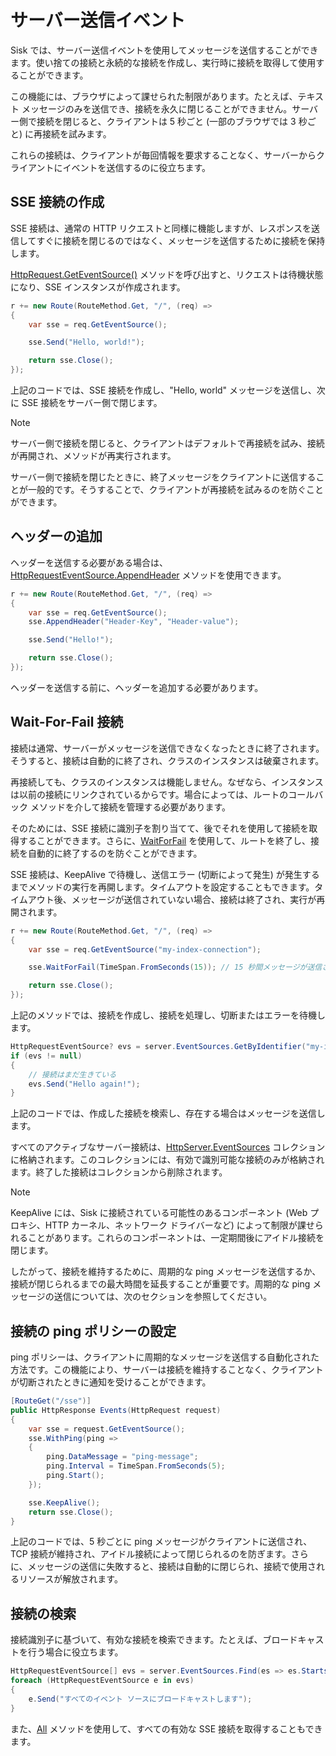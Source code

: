 # サーバー送信イベント

Sisk では、サーバー送信イベントを使用してメッセージを送信することができます。使い捨ての接続と永続的な接続を作成し、実行時に接続を取得して使用することができます。

この機能には、ブラウザによって課せられた制限があります。たとえば、テキスト メッセージのみを送信でき、接続を永久に閉じることができません。サーバー側で接続を閉じると、クライアントは 5 秒ごと (一部のブラウザでは 3 秒ごと) に再接続を試みます。

これらの接続は、クライアントが毎回情報を要求することなく、サーバーからクライアントにイベントを送信するのに役立ちます。

## SSE 接続の作成

SSE 接続は、通常の HTTP リクエストと同様に機能しますが、レスポンスを送信してすぐに接続を閉じるのではなく、メッセージを送信するために接続を保持します。

[HttpRequest.GetEventSource()](/api/Sisk.Core.Http.HttpRequest.GetEventSource) メソッドを呼び出すと、リクエストは待機状態になり、SSE インスタンスが作成されます。

```cs
r += new Route(RouteMethod.Get, "/", (req) =>
{
    var sse = req.GetEventSource();

    sse.Send("Hello, world!");

    return sse.Close();
});
```

上記のコードでは、SSE 接続を作成し、"Hello, world" メッセージを送信し、次に SSE 接続をサーバー側で閉じます。

> [!NOTE]
> サーバー側で接続を閉じると、クライアントはデフォルトで再接続を試み、接続が再開され、メソッドが再実行されます。
>
> サーバー側で接続を閉じたときに、終了メッセージをクライアントに送信することが一般的です。そうすることで、クライアントが再接続を試みるのを防ぐことができます。

## ヘッダーの追加

ヘッダーを送信する必要がある場合は、[HttpRequestEventSource.AppendHeader](/api/Sisk.Core.Http.Streams.HttpRequestEventSource.AppendHeader) メソッドを使用できます。

```cs
r += new Route(RouteMethod.Get, "/", (req) =>
{
    var sse = req.GetEventSource();
    sse.AppendHeader("Header-Key", "Header-value");

    sse.Send("Hello!");

    return sse.Close();
});
```

ヘッダーを送信する前に、ヘッダーを追加する必要があります。

## Wait-For-Fail 接続

接続は通常、サーバーがメッセージを送信できなくなったときに終了されます。そうすると、接続は自動的に終了され、クラスのインスタンスは破棄されます。

再接続しても、クラスのインスタンスは機能しません。なぜなら、インスタンスは以前の接続にリンクされているからです。場合によっては、ルートのコールバック メソッドを介して接続を管理する必要があります。

そのためには、SSE 接続に識別子を割り当てて、後でそれを使用して接続を取得することができます。さらに、[WaitForFail](/api/Sisk.Core.Http.Streams.HttpRequestEventSource.WaitForFail) を使用して、ルートを終了し、接続を自動的に終了するのを防ぐことができます。

SSE 接続は、KeepAlive で待機し、送信エラー (切断によって発生) が発生するまでメソッドの実行を再開します。タイムアウトを設定することもできます。タイムアウト後、メッセージが送信されていない場合、接続は終了され、実行が再開されます。

```cs
r += new Route(RouteMethod.Get, "/", (req) =>
{
    var sse = req.GetEventSource("my-index-connection");

    sse.WaitForFail(TimeSpan.FromSeconds(15)); // 15 秒間メッセージが送信されない場合、接続を終了する

    return sse.Close();
});
```

上記のメソッドでは、接続を作成し、接続を処理し、切断またはエラーを待機します。

```cs
HttpRequestEventSource? evs = server.EventSources.GetByIdentifier("my-index-connection");
if (evs != null)
{
    // 接続はまだ生きている
    evs.Send("Hello again!");
}
```

上記のコードでは、作成した接続を検索し、存在する場合はメッセージを送信します。

すべてのアクティブなサーバー接続は、[HttpServer.EventSources](/api/Sisk.Core.Http.HttpServer.EventSources) コレクションに格納されます。このコレクションには、有効で識別可能な接続のみが格納されます。終了した接続はコレクションから削除されます。

> [!NOTE]
> KeepAlive には、Sisk に接続されている可能性のあるコンポーネント (Web プロキシ、HTTP カーネル、ネットワーク ドライバーなど) によって制限が課せられることがあります。これらのコンポーネントは、一定期間後にアイドル接続を閉じます。
>
> したがって、接続を維持するために、周期的な ping メッセージを送信するか、接続が閉じられるまでの最大時間を延長することが重要です。周期的な ping メッセージの送信については、次のセクションを参照してください。

## 接続の ping ポリシーの設定

ping ポリシーは、クライアントに周期的なメッセージを送信する自動化された方法です。この機能により、サーバーは接続を維持することなく、クライアントが切断されたときに通知を受けることができます。

```cs
[RouteGet("/sse")]
public HttpResponse Events(HttpRequest request)
{
    var sse = request.GetEventSource();
    sse.WithPing(ping =>
    {
        ping.DataMessage = "ping-message";
        ping.Interval = TimeSpan.FromSeconds(5);
        ping.Start();
    });

    sse.KeepAlive();
    return sse.Close();
}
```

上記のコードでは、5 秒ごとに ping メッセージがクライアントに送信され、TCP 接続が維持され、アイドル接続によって閉じられるのを防ぎます。さらに、メッセージの送信に失敗すると、接続は自動的に閉じられ、接続で使用されるリソースが解放されます。

## 接続の検索

接続識別子に基づいて、有効な接続を検索できます。たとえば、ブロードキャストを行う場合に役立ちます。

```cs
HttpRequestEventSource[] evs = server.EventSources.Find(es => es.StartsWith("my-connection-"));
foreach (HttpRequestEventSource e in evs)
{
    e.Send("すべてのイベント ソースにブロードキャストします");
}
```

また、[All](/api/Sisk.Core.Http.Streams.HttpEventSourceCollection.All) メソッドを使用して、すべての有効な SSE 接続を取得することもできます。